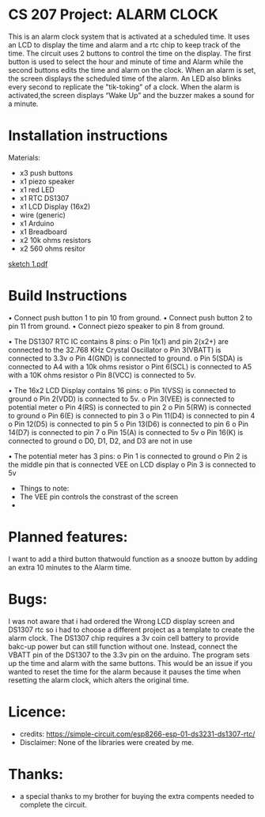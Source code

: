 
# CS 207 Project: ALARM CLOCK

This is an alarm clock system that is activated at a scheduled time.
It uses an LCD to display the time and alarm and a rtc chip to keep track of the time.
The circuit uses 2 buttons to control the time on the display.
The first button is used to select the hour and minute of time and Alarm while the second buttons edits the time and alarm on the clock.
When an alarm is set, the screen displays the scheduled time of the alarm. 
An LED also blinks every second to replicate the "tik-toking" of a clock.
When the alarm is activated,the screen displays “Wake Up” and the buzzer makes a sound for a minute.

# Installation instructions
Materials:
-	x3 push buttons
-	x1 piezo speaker
-	x1 red LED
-	x1 RTC DS1307
-	x1 LCD Display (16x2)
-	wire (generic)
-	x1 Arduino
-	x1 Breadboard
-	x2 10k ohms resistors
-	x2 560 ohms resitor

[sketch 1.pdf](https://github.com/Tike185/CS-207-Final-project/files/6314934/sketch.1.pdf)

# Build Instructions
•	Connect push button 1 to pin 10 from ground.
•	Connect push button 2 to pin 11 from ground.
•	Connect piezo speaker to pin 8 from ground.

•	The DS1307 RTC IC contains 8 pins: 
o	Pin 1(x1) and pin 2(x2+) are connected to the 32.768 KHz Crystal Oscillator
o	Pin 3(VBATT) is connected to 3.3v
o	Pin 4(GND) is connected to ground.
o	Pin 5(SDA) is connected to A4 with a 10k ohms resistor
o	Pint 6(SCL) is connected to A5 with a 10K ohms resistor
o	Pin 8(VCC) is connected to 5v.


•	The 16x2 LCD Display contains 16 pins:
o	Pin 1(VSS) is connected to ground
o	Pin 2(VDD) is connected to 5v.
o	Pin 3(VEE) is connected to potential meter
o	Pin 4(RS) is connected to pin 2
o	Pin 5(RW) is connected to ground
o	Pin 6(E) is connected to pin 3
o	Pin 11(D4) is connected to pin 4
o	Pin 12(D5) is connected to pin 5
o	Pin 13(D6) is connected to pin 6
o	Pin 14(D7) is connected to pin 7
o	Pin 15(A) is connected to 5v
o	Pin 16(K) is connected to ground
o D0, D1, D2, and D3 are not in use

•	The potential meter has 3 pins:
o	Pin 1 is connected to ground
o	Pin 2 is the middle pin that is connected VEE on LCD display 
o	Pin 3 is connected to 5v

- Things to note:
-  The VEE pin controls the constrast of the screen
- 


# Planned features: 
I want to add a third button thatwould function as a snooze button by adding an extra 10 minutes to the Alarm time.

# Bugs:

I was not aware that i had ordered the Wrong LCD display screen and DS1307 rtc so i had to choose a different project as a template to create the alarm clock.
The DS1307 chip requires a 3v coin cell battery to provide bakc-up power but can still function without one. Instead, connect the VBATT pin of the DS1307 to the 3.3v pin on the arduino.
The program sets up the time and alarm with the same buttons. This would be an issue if you wanted to reset the time for the alarm because it pauses the time when resetting the alarm clock, which alters the original time. 


# Licence:

- credits: https://simple-circuit.com/esp8266-esp-01-ds3231-ds1307-rtc/
- Disclaimer: None of the libraries were created by me.

# Thanks: 

- a special thanks to my brother for buying the extra compents needed to complete the circuit.
